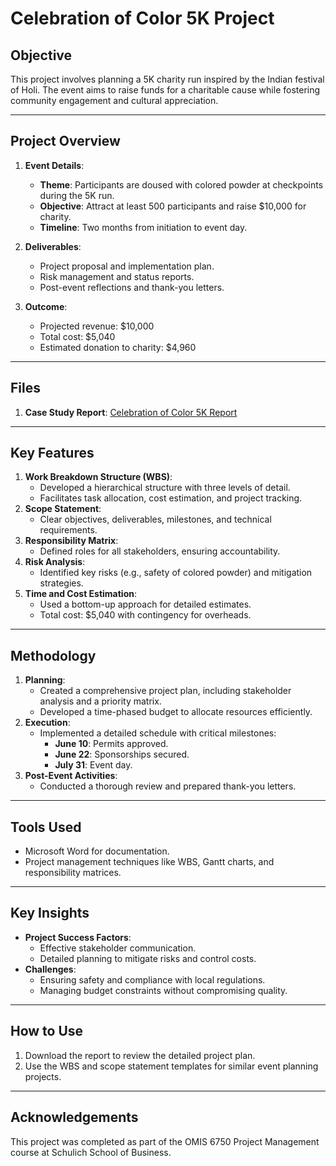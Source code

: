 # Celebration of Color 5K Project

## Objective
This project involves planning a 5K charity run inspired by the Indian festival of Holi. The event aims to raise funds for a charitable cause while fostering community engagement and cultural appreciation.

---

## Project Overview
1. **Event Details**:
   - **Theme**: Participants are doused with colored powder at checkpoints during the 5K run.
   - **Objective**: Attract at least 500 participants and raise $10,000 for charity.
   - **Timeline**: Two months from initiation to event day.

2. **Deliverables**:
   - Project proposal and implementation plan.
   - Risk management and status reports.
   - Post-event reflections and thank-you letters.

3. **Outcome**:
   - Projected revenue: $10,000
   - Total cost: $5,040
   - Estimated donation to charity: $4,960

---

## Files
1. **Case Study Report**: [Celebration of Color 5K Report](./Case%20Study%201%20(2)%20(1).pdf)

---

## Key Features
1. **Work Breakdown Structure (WBS)**:
   - Developed a hierarchical structure with three levels of detail.
   - Facilitates task allocation, cost estimation, and project tracking.
2. **Scope Statement**:
   - Clear objectives, deliverables, milestones, and technical requirements.
3. **Responsibility Matrix**:
   - Defined roles for all stakeholders, ensuring accountability.
4. **Risk Analysis**:
   - Identified key risks (e.g., safety of colored powder) and mitigation strategies.
5. **Time and Cost Estimation**:
   - Used a bottom-up approach for detailed estimates.
   - Total cost: $5,040 with contingency for overheads.

---

## Methodology
1. **Planning**:
   - Created a comprehensive project plan, including stakeholder analysis and a priority matrix.
   - Developed a time-phased budget to allocate resources efficiently.
2. **Execution**:
   - Implemented a detailed schedule with critical milestones:
     - **June 10**: Permits approved.
     - **June 22**: Sponsorships secured.
     - **July 31**: Event day.
3. **Post-Event Activities**:
   - Conducted a thorough review and prepared thank-you letters.

---

## Tools Used
- Microsoft Word for documentation.
- Project management techniques like WBS, Gantt charts, and responsibility matrices.

---

## Key Insights
- **Project Success Factors**:
   - Effective stakeholder communication.
   - Detailed planning to mitigate risks and control costs.
- **Challenges**:
   - Ensuring safety and compliance with local regulations.
   - Managing budget constraints without compromising quality.

---

## How to Use
1. Download the report to review the detailed project plan.
2. Use the WBS and scope statement templates for similar event planning projects.

---

## Acknowledgements
This project was completed as part of the OMIS 6750 Project Management course at Schulich School of Business.

